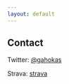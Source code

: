 ```yaml
---
layout: default
---
```



## Contact

Twitter: [@gahokas](https://twitter.com/gahokas)

Strava: [strava](https://www.strava.com/athletes/1130999)

